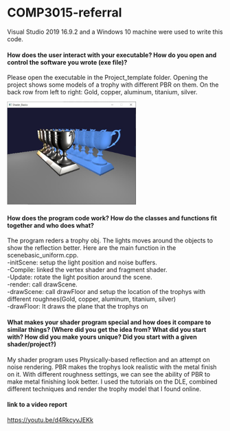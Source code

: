# COMP3015-referral

Visual Studio 2019 16.9.2 and a Windows 10 machine were used to write this code.

#### How does the user interact with your executable? How do you open and control the software you wrote (exe file)?

Please open the executable in the Project_template folder. Opening the project shows some models of a trophy with different PBR on them. On the back row from left to right: Gold, copper, aluminum, titanium, silver.

<img src="https://github.com/alvink28/COMP3015-referral/blob/main/trophy.JPG" alt="trophy" width="300"/>

#### How does the program code work? How do the classes and functions fit together and who does what?

The program reders a trophy obj. The lights moves around the objects to show the reflection better. Here are the main function in the scenebasic_uniform.cpp.\
-initScene: setup the light position and noise buffers.\
-Compile: linked the vertex shader and fragment shader.\
-Update: rotate the light position around the scene.\
-render: call drawScene.\
-drawScene: call drawFloor and setup the location of the trophys with different roughnes(Gold, copper, aluminum, titanium, silver)\
-drawFloor: It draws the plane that the trophys on

#### What makes your shader program special and how does it compare to similar things? (Where did you get the idea from? What did you start with? How did you make yours unique? Did you start with a given shader/project?)

My shader program uses Physically-based reflection and an attempt on noise rendering. PBR makes the trophys look realistic with the metal finish on it. 
With different roughness settings, we can see the ability of PBR to make metal finishing look better. I used the tutorials on the DLE, combined different techniques and render the trophy model that I found online.

#### link to a video report

https://youtu.be/d4RkcyvJEKk
